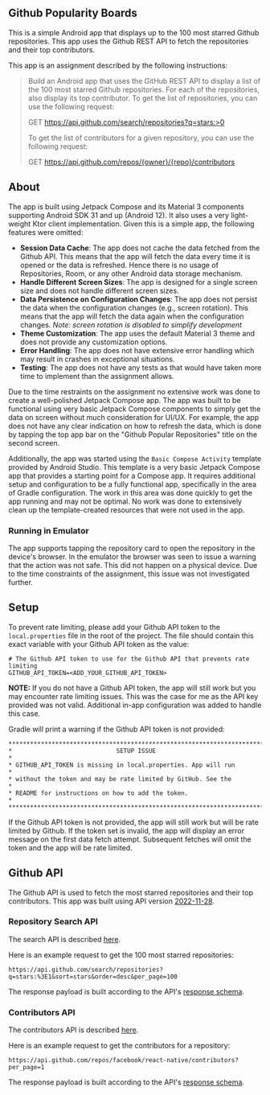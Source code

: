 Github Popularity Boards
--------------------------------------------------------------------------------
This is a simple Android app that displays up to the 100 most starred Github 
repositories. This app uses the Github REST API to fetch the repositories and
their top contributors.

This app is an assignment described by the following instructions:

> Build an Android app that uses the GitHub REST API to display a list of the 100 
> most starred Github repositories. For each of the repositories, also display its 
> top contributor. To get the list of repositories, you can use the following 
> request:
> 
> GET https://api.github.com/search/repositories?q=stars:>0
>
> To get the list of contributors for a given repository, you can use the 
> following request:
>
> GET https://api.github.com/repos/{owner}/{repo}/contributors

## About
The app is built using Jetpack Compose and its Material 3 components supporting
Android SDK 31 and up (Android 12). It also uses a very light-weight Ktor client 
implementation. Given this is a simple app, the following features were omitted:

- **Session Data Cache**: The app does not cache the data fetched from the Github 
  API. This means that the app will fetch the data every time it is opened or 
  the data is refreshed. Hence there is no usage of Repositories, Room, or any 
  other Android data storage mechanism.
- **Handle Different Screen Sizes**: The app is designed for a single screen size 
  and does not handle different screen sizes.
- **Data Persistence on Configuration Changes**: The app does not persist the 
  data when the configuration changes (e.g., screen rotation). This means that 
  the app will fetch the data again when the configuration changes. 
  _Note: screen rotation is disabled to simplify development_
- **Theme Customization**: The app uses the default Material 3 theme and does not 
  provide any customization options.
- **Error Handling**: The app does not have extensive error handling which may
  result in crashes in exceptional situations.
- **Testing**: The app does not have any tests as that would have taken more time
  to implement than the assignment allows.

Due to the time restraints on the assignment no extensive work was done to 
create a well-polished Jetpack Compose app. The app was built to be functional
using very basic Jetpack Compose components to simply get the data on screen
without much consideration for UI/UX. For example, the app does not have any
clear indication on how to refresh the data, which is done by tapping the top
app bar on the "Github Popular Repositories" title on the second screen.

Additionally, the app was started using the `Basic Compose Activity` template
provided by Android Studio. This template is a very basic Jetpack Compose app
that provides a starting point for a Compose app. It requires additional setup
and configuration to be a fully functional app, specifically in the area of
Gradle configuration. The work in this area was done quickly to get the app
running and may not be optimal. No work was done to extensively clean up the
template-created resources that were not used in the app.

### Running in Emulator
The app supports tapping the repository card to open the repository in the
device's browser. In the emulator the browser was seen to issue a warning that
the action was not safe. This did not happen on a physical device. Due to the
time constraints of the assignment, this issue was not investigated further.

## Setup
To prevent rate limiting, please add your Github API token to the 
`local.properties` file in the root of the project. The file should contain 
this exact variable with your Github API token as the value:

```properties
# The Github API token to use for the Github API that prevents rate limiting
GITHUB_API_TOKEN=<ADD_YOUR_GITHUB_API_TOKEN>
```

**NOTE:** If you do not have a Github API token, the app will still work but
you may encounter rate limiting issues. This was the case for me as the API key
provided was not valid. Additional in-app configuration was added to handle 
this case.

Gradle will print a warning if the Github API token is not provided:

```
***********************************************************************
*                             SETUP ISSUE                             *
* GITHUB_API_TOKEN is missing in local.properties. App will run       *
* without the token and may be rate limited by GitHub. See the        *
* README for instructions on how to add the token.                    *
***********************************************************************
```

If the Github API token is not provided, the app will still work but will be
rate limited by Github. If the token set is invalid, the app will display an
error message on the first data fetch attempt. Subsequent fetches will omit the
token and the app will be rate limited.

## Github API
The Github API is used to fetch the most starred repositories and their top
contributors. This app was built using API version 
[2022-11-28](https://docs.github.com/en/rest/search/search?apiVersion=2022-11-28).

### Repository Search API
The search API is described [here](https://docs.github.com/en/rest/search/search?apiVersion=2022-11-28#search-repositories).

Here is an example request to get the 100 most starred repositories:

```
https://api.github.com/search/repositories?q=stars:%3E1&sort=stars&order=desc&per_page=100
```

The response payload is built according to the API's [response schema](etc/repo-api-schema.json).

### Contributors API
The contributors API is described [here](https://docs.github.com/en/rest/repos/repos?apiVersion=2022-11-28#list-repository-contributors).

Here is an example request to get the contributors for a repository:

```
https://api.github.com/repos/facebook/react-native/contributors?per_page=1
```

The response payload is built according to the API's [response schema](etc/contributor-api-schema.json).